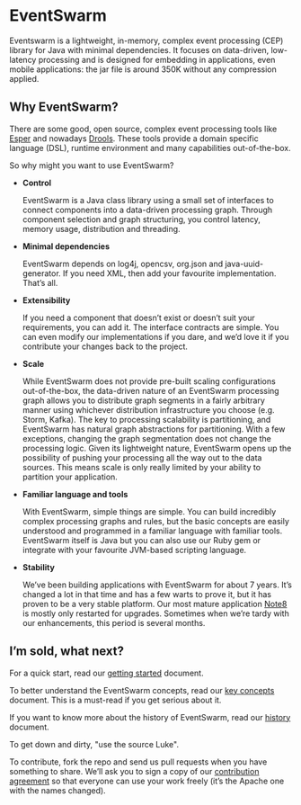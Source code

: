 # EventSwarm

Eventswarm is a lightweight, in-memory, complex event processing (CEP)
library for Java with minimal dependencies. It focuses on data-driven,
low-latency processing and is designed for embedding in applications,
even mobile applications: the jar file is around 350K without any
compression applied.

## Why EventSwarm?

There are some good, open source, complex event processing tools like
[Esper](http://esper.codehaus.org) and nowadays [Drools](http://drools.org).
These tools provide a domain specific language (DSL), runtime environment and many
capabilities out-of-the-box.

So why might you want to use EventSwarm?

-   **Control**

    EventSwarm is a Java class library using a small set of interfaces
    to connect components into a data-driven processing graph. Through
    component selection and graph structuring, you control latency,
    memory usage, distribution and threading.

-   **Minimal dependencies**

    EventSwarm depends on log4j, opencsv, org.json and
    java-uuid-generator. If you need XML, then add your favourite
    implementation. That’s all.

-   **Extensibility**

    If you need a component that doesn’t exist or doesn’t suit your
    requirements, you can add it. The interface contracts are simple.
    You can even modify our implementations if you dare, and we’d love
    it if you contribute your changes back to the project.

-   **Scale**

    While EventSwarm does not provide pre-built scaling configurations
    out-of-the-box, the data-driven nature of an EventSwarm processing
    graph allows you to distribute graph segments in a fairly arbitrary
    manner using whichever distribution infrastructure you choose (e.g.
    Storm, Kafka). The key to processing scalability is partitioning,
    and EventSwarm has natural graph abstractions for partitioning. With
    a few exceptions, changing the graph segmentation does not change
    the processing logic. Given its lightweight nature, EventSwarm
    opens up the possibility of pushing your processing all the way out
    to the data sources. This means scale is only really limited by your
    ability to partition your application.

-   **Familiar language and tools**

    With EventSwarm, simple things are simple. You can build incredibly
    complex processing graphs and rules, but the basic concepts are
    easily understood and programmed in a familiar language with
    familiar tools. EventSwarm itself is Java but you can also use our
    Ruby gem or integrate with your favourite JVM-based scripting
    language.

-   **Stability**

    We’ve been building applications with EventSwarm for about 7 years.
    It’s changed a lot in that time and has a few warts to prove it, but
    it has proven to be a very stable platform. Our most mature
    application [Note8](https://note8.com.au) is mostly only restarted for upgrades.
    Sometimes when we’re tardy with our enhancements, this period is
    several months.

## I’m sold, what next?

For a quick start, read our [getting started](./GETTING_STARTED.md) document.

To better understand the EventSwarm concepts, read our [key concepts](./CONCEPTS.md)
document. This is a must-read if you get serious about it.

If you want to know more about the history of EventSwarm, read our
[history](./HISTORY.md) document.

To get down and dirty, "use the source Luke".

To contribute, fork the repo and send us pull requests when you have
something to share. We’ll ask you to sign a copy of our [contribution
agreement](./CONTRIBUTORS_AGREEMENT.txt) so that everyone can use your
work freely (it’s the Apache one with the names changed).
